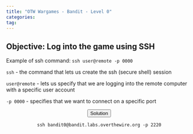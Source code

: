 ```yaml
---
title: "OTW Wargames - Bandit - Level 0"
categories:
tag:
---
```


<h2>Objective: Log into the game using SSH</h2>

Example of ssh command:
`ssh user@remote -p 0000`

`ssh` - the command that lets us create the ssh (secure shell) session

`user@remote` - lets us specify that we are logging into the remote computer with a specific user account

`-p 0000` - specifies that we want to connect on a specific port

<center><button id="solution_button">Solution</button></center>
<center><p id="solution"><code>ssh bandit0@bandit.labs.overthewire.org -p 2220</code></p></center>